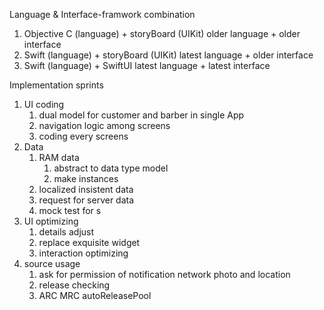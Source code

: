 Language & Interface-framwork combination

1. Objective C (language)    + storyBoard (UIKit)    older language + older interface
2. Swift (language)               + storyBoard (UIKit)    latest language + older interface
3. Swift (language)               + SwiftUI                       latest language + latest interface



Implementation sprints

1. UI coding
   1. dual model for customer and barber in single App
   2. navigation logic among screens
   3. coding every screens
2. Data
   1. RAM data
      1. abstract to data type model
      2. make instances
   2. localized insistent data
   3. request for server data
   4. mock test for s
3. UI optimizing
   1. details adjust
   2. replace exquisite widget
   3. interaction optimizing
4. source usage
   1. ask for permission of notification network photo and location
   2. release checking
   3. ARC MRC autoReleasePool